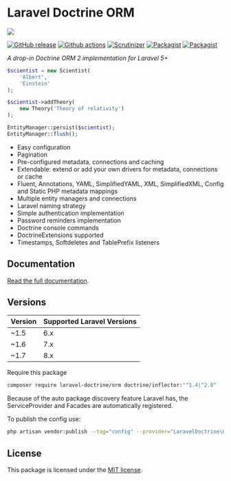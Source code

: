 # Laravel Doctrine ORM

<img src="https://cloud.githubusercontent.com/assets/7728097/12726966/cf009822-c91a-11e5-8f19-63ce1d77e8b2.jpg"/>

[![GitHub release](https://img.shields.io/github/release/laravel-doctrine/orm.svg?style=flat-square)](https://packagist.org/packages/laravel-doctrine/orm)
[![Github actions](https://github.com/laravel-doctrine/orm/workflows/CI/badge.svg?branch=1.7)](https://github.com/laravel-doctrine/orm/actions?query=workflow%3ACI+branch%3A1.7)
[![Scrutinizer](https://img.shields.io/scrutinizer/g/laravel-doctrine/orm.svg?style=flat-square)](https://github.com/laravel-doctrine/orm)
[![Packagist](https://img.shields.io/packagist/dm/laravel-doctrine/orm.svg?style=flat-square)](https://packagist.org/packages/laravel-doctrine/orm)
[![Packagist](https://img.shields.io/packagist/dt/laravel-doctrine/orm.svg?style=flat-square)](https://packagist.org/packages/laravel-doctrine/orm)

*A drop-in Doctrine ORM 2 implementation for Laravel 5+*

```php
$scientist = new Scientist(
    'Albert',
    'Einstein'
);

$scientist->addTheory(
    new Theory('Theory of relativity')
);

EntityManager::persist($scientist);
EntityManager::flush();
```

* Easy configuration
* Pagination
* Pre-configured metadata, connections and caching
* Extendable: extend or add your own drivers for metadata, connections or cache
* Fluent, Annotations, YAML, SimplifiedYAML, XML, SimplifiedXML, Config and Static PHP metadata mappings
* Multiple entity managers and connections
* Laravel naming strategy
* Simple authentication implementation
* Password reminders implementation
* Doctrine console commands
* DoctrineExtensions supported
* Timestamps, Softdeletes and TablePrefix listeners

## Documentation

[Read the full documentation](http://laraveldoctrine.org/docs/current/orm).

## Versions

Version | Supported Laravel Versions
:---------|:----------
~1.5 | 6.x
~1.6 | 7.x
~1.7 | 8.x

Require this package  

```bash
composer require laravel-doctrine/orm doctrine/inflector:"^1.4|^2.0"
```

Because of the auto package discovery feature Laravel has, the ServiceProvider and Facades are automatically registered.

To publish the config use:

```bash
php artisan vendor:publish --tag="config" --provider="LaravelDoctrine\ORM\DoctrineServiceProvider"
```

## License

This package is licensed under the [MIT license](https://github.com/laravel-doctrine/orm/blob/master/LICENSE).
